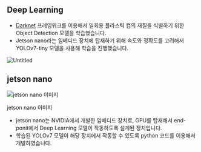 ## Deep Learning

- [Darknet](https://github.com/AlexeyAB/darknet) 프레임워크를 이용해서 일회용 플라스틱 컵의 재질을 식별하기 위한 Object Detection 모델을 학습했습니다.
- Jetson nano라는 임베디드 장치에 탑재하기 위해 속도와 정확도를 고려해서 YOLOv7-tiny 모델을 사용해 학습을 진행했습니다.

![Untitled](https://prod-files-secure.s3.us-west-2.amazonaws.com/34f5b616-6677-4cb9-b6da-0f12d3478e0a/e689b62b-3edc-4936-83c8-625172296326/Untitled.png)

## jetson nano

![jetson nano 이미지](https://prod-files-secure.s3.us-west-2.amazonaws.com/34f5b616-6677-4cb9-b6da-0f12d3478e0a/c9973818-92cf-4a64-9f0f-8a68ec8908a4/Untitled.png)

jetson nano 이미지

- jetson nano는 NVIDIA에서 개발한 임베디드 장치로, GPU를 탑재해서 end-ponit에서 Deep Learning 모델이 작동하도록 설계된 장치입니다.
- 학습된 YOLOv7 모델이 해당 장치에서 작동할 수 있도록 python 코드를 이용해서 개발하였습니다.
